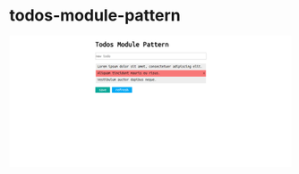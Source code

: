# todos-module-pattern

![capture todos-module-pattern](https://github.com/FathiLakhdhar/todos-module-pattern/blob/master/img/capture.png)
